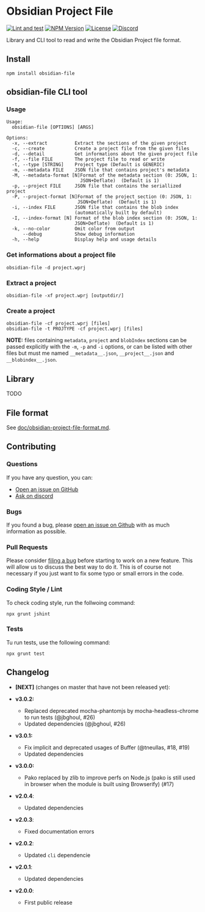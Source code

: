 # Obsidian Project File

[![Lint and test](https://github.com/wanadev/obsidian-file/actions/workflows/tests.yml/badge.svg)](https://github.com/wanadev/obsidian-file/actions/workflows/tests.yml)
[![NPM Version](http://img.shields.io/npm/v/obsidian-file.svg?style=flat)](https://www.npmjs.com/package/obsidian-file)
[![License](http://img.shields.io/npm/l/obsidian-file.svg?style=flat)](https://github.com/wanadev/obsidian-file/blob/master/LICENSE)
[![Discord](https://img.shields.io/badge/chat-Discord-8c9eff?logo=discord&logoColor=ffffff)](https://discord.gg/BmUkEdMuFp)


Library and CLI tool to read and write the Obsidian Project file format.


## Install

    npm install obsidian-file


## obsidian-file CLI tool

### Usage

    Usage:
      obsidian-file [OPTIONS] [ARGS]

    Options:
      -x, --extract          Extract the sections of the given project
      -c, --create           Create a project file from the given files
      -d, --detail           Get informations about the given project file
      -f, --file FILE        The project file to read or write
      -t, --type [STRING]    Project type (Default is GENERIC)
      -m, --metadata FILE    JSON file that contains project's metadata
      -M, --metadata-format [N]Format of the metadata section (0: JSON, 1:
                               JSON+Deflate)  (Default is 1)
      -p, --project FILE     JSON file that contains the seriallized project
      -P, --project-format [N]Format of the project section (0: JSON, 1:
                              JSON+Deflate)  (Default is 1)
      -i, --index FILE       JSON file that contains the blob index
                             (automatically built by default)
      -I, --index-format [N] Format of the blob index section (0: JSON, 1:
                             JSON+Deflate)  (Default is 1)
      -k, --no-color         Omit color from output
          --debug            Show debug information
      -h, --help             Display help and usage details


### Get informations about a project file

    obsidian-file -d project.wprj

### Extract a project

    obsidian-file -xf project.wprj [outputdir/]

### Create a project

    obsidian-file -cf project.wprj [files]
    obsidian-file -t PROJTYPE -cf project.wprj [files]

__NOTE:__ files containing `metadata`, `project` and `blobIndex` sections can
be passed explicitly with the `-m`, `-p` and `-i` options, or can be listed
with other files but must me named `__metadata__.json`, `__project__.json` and
`__blobindex__.json`.


## Library

TODO


## File format

See [doc/obsidian-project-file-format.md](./doc/obsidian-project-file-format.md).


## Contributing

### Questions

If you have any question, you can:

* [Open an issue on GitHub][gh-issue]
* [Ask on discord][discord]

### Bugs

If you found a bug, please [open an issue on Github][gh-issue] with as much information as possible.

### Pull Requests

Please consider [filing a bug][gh-issue] before starting to work on a new feature. This will allow us to discuss the best way to do it. This is of course not necessary if you just want to fix some typo or small errors in the code.

### Coding Style / Lint

To check coding style, run the follwoing command:

    npx grunt jshint

### Tests

Tu run tests, use the following command:

    npx grunt test


[gh-issue]: https://github.com/wanadev/obsidian-file/issues
[discord]: https://discord.gg/BmUkEdMuFp



## Changelog

* **[NEXT]** (changes on master that have not been released yet):

* **v3.0.2:**

  * Replaced deprecated mocha-phantomjs by mocha-headless-chrome to run tests (@jbghoul, #26)
  * Updated dependencies (@jbghoul, #26)

* **v3.0.1:**

  * Fix implicit and deprecated usages of Buffer (@tneullas, #18, #19)
  * Updated dependencies

* **v3.0.0:**

  * Pako replaced by zlib to improve perfs on Node.js (pako is still used in browser when the module is built using Browserify) (#17)

* **v2.0.4**:

  * Updated dependencies

* **v2.0.3**:

  * Fixed documentation errors

* **v2.0.2**:

  * Updated `cli` dependencie

* **v2.0.1**:

  * Updated dependencies

* **v2.0.0**:

  * First public release
